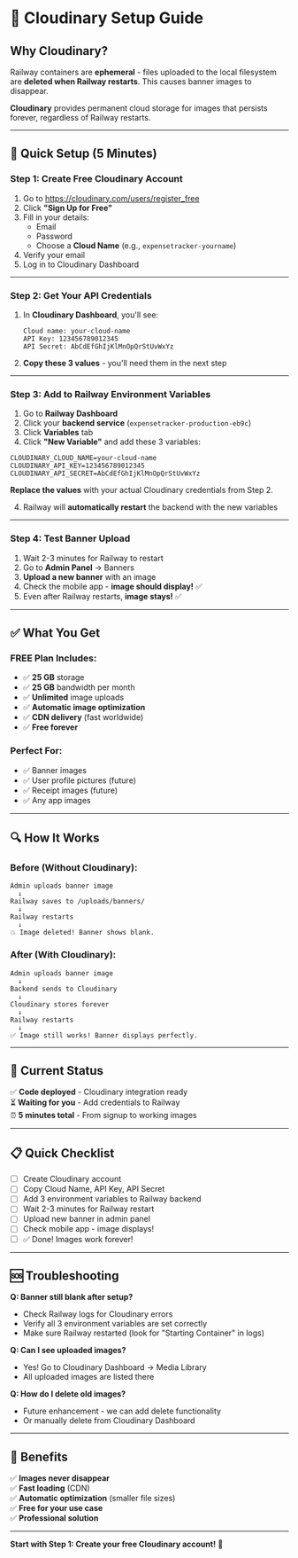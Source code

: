# 📸 Cloudinary Setup Guide

## Why Cloudinary?

Railway containers are **ephemeral** - files uploaded to the local filesystem are **deleted when Railway restarts**. This causes banner images to disappear.

**Cloudinary** provides permanent cloud storage for images that persists forever, regardless of Railway restarts.

---

## 🚀 Quick Setup (5 Minutes)

### Step 1: Create Free Cloudinary Account

1. Go to https://cloudinary.com/users/register_free
2. Click **"Sign Up for Free"**
3. Fill in your details:
   - Email
   - Password
   - Choose a **Cloud Name** (e.g., `expensetracker-yourname`)
4. Verify your email
5. Log in to Cloudinary Dashboard

---

### Step 2: Get Your API Credentials

1. In **Cloudinary Dashboard**, you'll see:
   ```
   Cloud name: your-cloud-name
   API Key: 123456789012345
   API Secret: AbCdEfGhIjKlMnOpQrStUvWxYz
   ```

2. **Copy these 3 values** - you'll need them in the next step

---

### Step 3: Add to Railway Environment Variables

1. Go to **Railway Dashboard**
2. Click your **backend service** (`expensetracker-production-eb9c`)
3. Click **Variables** tab
4. Click **"New Variable"** and add these 3 variables:

```
CLOUDINARY_CLOUD_NAME=your-cloud-name
CLOUDINARY_API_KEY=123456789012345
CLOUDINARY_API_SECRET=AbCdEfGhIjKlMnOpQrStUvWxYz
```

**Replace the values** with your actual Cloudinary credentials from Step 2.

4. Railway will **automatically restart** the backend with the new variables

---

### Step 4: Test Banner Upload

1. Wait 2-3 minutes for Railway to restart
2. Go to **Admin Panel** → Banners
3. **Upload a new banner** with an image
4. Check the mobile app - **image should display!** ✅
5. Even after Railway restarts, **image stays!** ✅

---

## ✅ What You Get

### **FREE Plan Includes:**
- ✅ **25 GB** storage
- ✅ **25 GB** bandwidth per month
- ✅ **Unlimited** image uploads
- ✅ **Automatic image optimization**
- ✅ **CDN delivery** (fast worldwide)
- ✅ **Free forever**

### **Perfect For:**
- ✅ Banner images
- ✅ User profile pictures (future)
- ✅ Receipt images (future)
- ✅ Any app images

---

## 🔍 How It Works

### **Before (Without Cloudinary):**
```
Admin uploads banner image
  ↓
Railway saves to /uploads/banners/
  ↓
Railway restarts
  ↓
💥 Image deleted! Banner shows blank.
```

### **After (With Cloudinary):**
```
Admin uploads banner image
  ↓
Backend sends to Cloudinary
  ↓
Cloudinary stores forever
  ↓
Railway restarts
  ↓
✅ Image still works! Banner displays perfectly.
```

---

## 🎯 Current Status

✅ **Code deployed** - Cloudinary integration ready  
⏳ **Waiting for you** - Add credentials to Railway  
⏰ **5 minutes total** - From signup to working images

---

## 📋 Quick Checklist

- [ ] Create Cloudinary account
- [ ] Copy Cloud Name, API Key, API Secret
- [ ] Add 3 environment variables to Railway backend
- [ ] Wait 2-3 minutes for Railway restart
- [ ] Upload new banner in admin panel
- [ ] Check mobile app - image displays!
- [ ] ✅ Done! Images work forever!

---

## 🆘 Troubleshooting

**Q: Banner still blank after setup?**
- Check Railway logs for Cloudinary errors
- Verify all 3 environment variables are set correctly
- Make sure Railway restarted (look for "Starting Container" in logs)

**Q: Can I see uploaded images?**
- Yes! Go to Cloudinary Dashboard → Media Library
- All uploaded images are listed there

**Q: How do I delete old images?**
- Future enhancement - we can add delete functionality
- Or manually delete from Cloudinary Dashboard

---

## 🎊 Benefits

✅ **Images never disappear**  
✅ **Fast loading** (CDN)  
✅ **Automatic optimization** (smaller file sizes)  
✅ **Free for your use case**  
✅ **Professional solution**

---

**Start with Step 1: Create your free Cloudinary account!** 🚀


